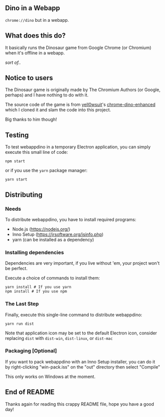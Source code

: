 ## Dino in a Webapp
`chrome://dino` but in a webapp.

## What does this do?
It basically runs the Dinosaur game from Google Chrome (or Chromium) when it's offline in a webapp.


*sort of..*

## Notice to users
The Dinosaur game is originally made by The Chromium Authors (or Google, perhaps) and I have nothing to do with it.

The source code of the game is from [yell0wsuit](https://github.com/yell0wsuit)'s [chrome-dino-enhanced](https://github.com/yell0wsuit/chrome-dino-enhanced) which I cloned it and slam the code into this project.

Big thanks to him though!

## Testing
To test webappdino in a temporary Electron application, you can simply execute this small line of code:
```shell
npm start
```
or if you use the `yarn` package manager:
```shell
yarn start
```

## Distributing
### Needs
To distribute webappdino, you have to install required programs:
- Node.js (https://nodejs.org/)
- Inno Setup (https://jrsoftware.org/isinfo.php)
- yarn (can be installed as a dependency)

### Installing dependencies
Dependencies are very important, if you live without 'em, your project won't be perfect.

Execute a choice of commands to install them:
```shell
yarn install # If you use yarn
npm install # If you use npm
```

### The Last Step
Finally, execute this single-line command to distribute webappdino:
```shell
yarn run dist
```

Note that application icon may be set to the default Electron icon, consider replacing `dist` with `dist-win`, `dist-linux`, or `dist-mac`

### Packaging [Optional]
If you want to pack webappdino with an Inno Setup installer, you can do it by right-clicking "win-pack.iss" on the "out" directory then select "Compile" 

This only works on Windows at the moment.

## End of README
Thanks again for reading this crappy README file, hope you have a good day!